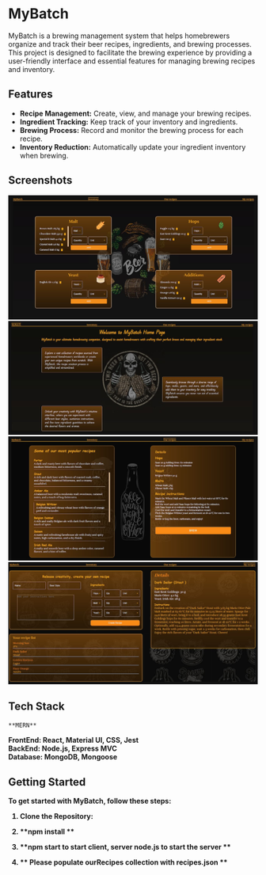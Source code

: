 # MyBatch

MyBatch is a brewing management system that helps homebrewers organize and track their beer recipes, ingredients, and brewing processes. This project is designed to facilitate the brewing experience by providing a user-friendly interface and essential features for managing brewing recipes and inventory.

## Features

- **Recipe Management:** Create, view, and manage your brewing recipes.
- **Ingredient Tracking:** Keep track of your inventory and ingredients.
- **Brewing Process:** Record and monitor the brewing process for each recipe.
- **Inventory Reduction:** Automatically update your ingredient inventory when brewing.

## Screenshots

![Screenshot of inventory page](./client/src/img/screenShotInventory.jpg)
![Screenshot of homepage](./client/src/img/screenShotHomepage.jpg)
![Screenshot of OurRecipe page](./client/src/img/screenShotOurRecipes.jpg)
![Screenshot of MyRecipe page](./client/src/img/screenShotMyRecipes.jpg)

## Tech Stack

    **MERN**

<b>FrontEnd<b/>: React, Material UI, CSS, Jest <br />
<b>BackEnd<b/>: Node.js, Express **MVC** <br />
<b>Database<b/>: MongoDB, Mongoose

## Getting Started

To get started with MyBatch, follow these steps:

1. **Clone the Repository:**

2. **npm install **

3. **npm start to start client, server node.js to start the server **

4. ** Please populate ourRecipes collection with recipes.json **
